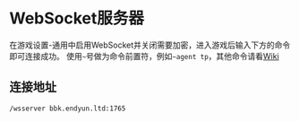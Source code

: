 # WebSocket服务器

在游戏设置-通用中启用WebSocket并关闭需要加密，进入游戏后输入下方的命令即可连接成功。
使用`~`号做为命令前置符，例如`~agent tp`，其他命令请看[Wiki](https://zh.minecraft.wiki/w/%E5%91%BD%E4%BB%A4/agent)

## 连接地址

```bash [主域名]
/wsserver bbk.endyun.ltd:1765
```